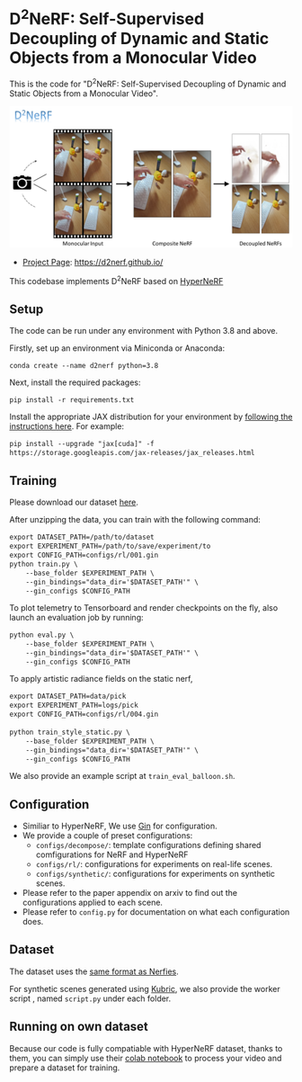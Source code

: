 # D<sup>2</sup>NeRF: Self-Supervised Decoupling of Dynamic and Static Objects from a Monocular Video

This is the code for "D<sup>2</sup>NeRF: Self-Supervised Decoupling of Dynamic and Static Objects from a Monocular Video".

![image](imgs/title_card.png)

* [Project Page](https://d2nerf.github.io/): https://d2nerf.github.io/
<!-- * [Paper](coming): coming -->

This codebase implements D<sup>2</sup>NeRF based on [HyperNeRF](https://github.com/google/hypernerf) 


<!-- ## Demo

Our code We provide an easy-to-get-started demo using Google Colab!

These Colabs will allow you to train a basic version of our method using
Cloud TPUs (or GPUs) on Google Colab.

Note that due to limited compute resources available, these are not the fully
featured models and will train quite slowly and the quality will likely not be that great.
If you would like to train a fully featured model, please refer to the instructions below
on how to train on your own machine.

| Description      | Link |
| ----------- | ----------- |
| Process a video into a dataset| [![Open In Colab](https://colab.research.google.com/assets/colab-badge.svg)](https://colab.research.google.com/github/google/nerfies/blob/main/notebooks/Nerfies_Capture_Processing.ipynb)|
| Train HyperNeRF| [![Open In Colab](https://colab.research.google.com/assets/colab-badge.svg)](https://colab.research.google.com/github/google/hypernerf/blob/main/notebooks/HyperNeRF_Training.ipynb)|
| Render HyperNeRF Videos| [![Open In Colab](https://colab.research.google.com/assets/colab-badge.svg)](https://colab.research.google.com/github/google/hypernerf/blob/main/notebooks/HyperNeRF_Render_Video.ipynb)| -->


## Setup
The code can be run under any environment with Python 3.8 and above.

Firstly, set up an environment via Miniconda or Anaconda:

    conda create --name d2nerf python=3.8

Next, install the required packages:

    pip install -r requirements.txt

Install the appropriate JAX distribution for your environment by  [following the instructions here](https://github.com/google/jax#installation). For example:

    pip install --upgrade "jax[cuda]" -f https://storage.googleapis.com/jax-releases/jax_releases.html


## Training
Please download our dataset [here](https://drive.google.com/drive/folders/1qm-8P6UqrhimZXp4USzFPumyfu8l1vto?usp=sharing).

After unzipping the data, you can train with the following command:

    export DATASET_PATH=/path/to/dataset
    export EXPERIMENT_PATH=/path/to/save/experiment/to
    export CONFIG_PATH=configs/rl/001.gin
    python train.py \
        --base_folder $EXPERIMENT_PATH \
        --gin_bindings="data_dir='$DATASET_PATH'" \
        --gin_configs $CONFIG_PATH


To plot telemetry to Tensorboard and render checkpoints on the fly, also
launch an evaluation job by running:

    python eval.py \
        --base_folder $EXPERIMENT_PATH \
        --gin_bindings="data_dir='$DATASET_PATH'" \
        --gin_configs $CONFIG_PATH


To apply artistic radiance fields on the static nerf,
    
    export DATASET_PATH=data/pick
    export EXPERIMENT_PATH=logs/pick
    export CONFIG_PATH=configs/rl/004.gin

    python train_style_static.py \
        --base_folder $EXPERIMENT_PATH \
        --gin_bindings="data_dir='$DATASET_PATH'" \
        --gin_configs $CONFIG_PATH
    

We also provide an example script at `train_eval_balloon.sh`.



## Configuration
* Similiar to HyperNeRF, We use [Gin](https://github.com/google/gin-config) for configuration.
* We provide a couple of preset configurations:
    - `configs/decompose/`: template configurations defining shared comfigurations for NeRF and HyperNeRF
    - `configs/rl/`: configurations for experiments on real-life scenes. 
    - `configs/synthetic/`: configurations for experiments on synthetic scenes. 
* Please refer to the paper appendix on arxiv to find out the configurations applied to each scene.
* Please refer to `config.py` for documentation on what each configuration does.



## Dataset
The dataset uses the [same format as Nerfies](https://github.com/google/nerfies#datasets).

For synthetic scenes generated using [Kubric](https://github.com/google-research/kubric), we also provide the worker script
, named `script.py` under each folder.


<!--
## Pre-trained Model
We include several pre-trained model checkpoints which can be downloaded from [here](https://drive.google.com/file/d/1dlwp52zg9Iik4uKuuumn5V6jbX1tiYeU/view?usp=sharing). Please use the `config.gin` files included in each subfolder for evaluation of the model checkpoints. 
 -->



## Running on own dataset

Because our code is fully compatiable with HyperNeRF dataset, thanks to them, you can simply use their [colab notebook](https://colab.research.google.com/github/google/nerfies/blob/main/notebooks/Nerfies_Capture_Processing.ipynb) to process your video and prepare a dataset for training.



<!-- ## Citing
If you find our work useful, please consider citing:
```BibTeX
@article{park2021hypernerf,
  author = {Park, Keunhong and Sinha, Utkarsh and Hedman, Peter and Barron, Jonathan T. and Bouaziz, Sofien and Goldman, Dan B and Martin-Brualla, Ricardo and Seitz, Steven M.},
  title = {HyperNeRF: A Higher-Dimensional Representation for Topologically Varying Neural Radiance Fields},
  journal = {ACM Trans. Graph.},
  issue_date = {December 2021},
  publisher = {ACM},
  volume = {40},
  number = {6},
  month = {dec},
  year = {2021},
  articleno = {238},
}
``` -->
